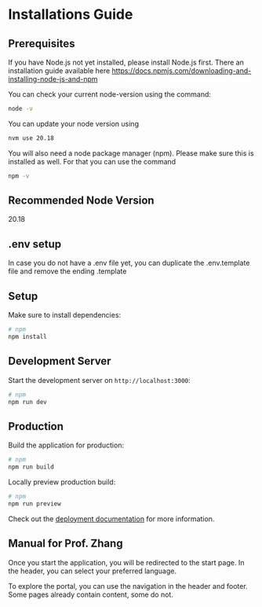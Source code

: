 # Installations Guide

## Prerequisites

If you have Node.js not yet installed, please install Node.js first. There an installation guide available here
https://docs.npmjs.com/downloading-and-installing-node-js-and-npm

You can check your current node-version using the command:

```bash
node -v
```

You can update your node version using

```bash
nvm use 20.18
```

You will also need a node package manager (npm). Please make sure this is installed as well. For that you can use the command

```bash
npm -v
```

## Recommended Node Version

20.18

## .env setup

In case you do not have a .env file yet, you can duplicate the .env.template file and remove the ending .template

## Setup

Make sure to install dependencies:

```bash
# npm
npm install
```

## Development Server

Start the development server on `http://localhost:3000`:

```bash
# npm
npm run dev
```

## Production

Build the application for production:

```bash
# npm
npm run build
```

Locally preview production build:

```bash
# npm
npm run preview
```

Check out the [deployment documentation](https://nuxt.com/docs/getting-started/deployment) for more information.

## Manual for Prof. Zhang

Once you start the application, you will be redirected to the start page. In the header, you can select your preferred language.

To explore the portal, you can use the navigation in the header and footer. Some pages already contain content, some do not.
